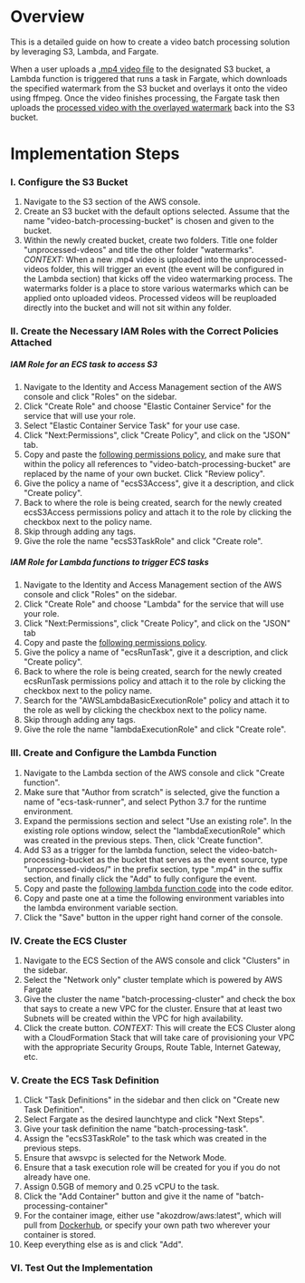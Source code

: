 # Overview

This is a detailed guide on how to create a video batch processing solution by leveraging S3, Lambda, and Fargate. 

When a user uploads a [.mp4 video file](https://raw.githubusercontent.com/akozdrow/batch-processing-demo/master/test-video.mp4) to the designated S3 bucket, a Lambda function is triggered that runs a task in Fargate, which downloads the specified watermark from the S3 bucket and overlays it onto the video using ffmpeg. Once the video finishes processing, the Fargate task then uploads the [processed video with the overlayed watermark](https://raw.githubusercontent.com/akozdrow/batch-processing-demo/master/watermark-test-video.mp4) back into the S3 bucket.

# Implementation Steps

### I. Configure the S3 Bucket

1. Navigate to the S3 section of the AWS console.
2. Create an S3 bucket with the default options selected. Assume that the name "video-batch-processing-bucket" is chosen and given to the bucket.
3. Within the newly created bucket, create two folders. Title one folder "unprocessed-vdeos" and title the other folder "watermarks". *CONTEXT:* When a new .mp4 video is uploaded into the unprocessed-videos folder, this will trigger an event (the event will be configured in the Lambda section) that kicks off the video watermarking process. The watermarks folder is a place to store various watermarks which can be applied onto uploaded videos. Processed videos will be reuploaded directly into the bucket and will not sit within any folder.

### II. Create the Necessary IAM Roles with the Correct Policies Attached

##### IAM Role for an ECS task to access S3

1. Navigate to the Identity and Access Management section of the AWS console and click "Roles" on the sidebar.
2. Click "Create Role" and choose "Elastic Container Service" for the service that will use your role.
3. Select "Elastic Container Service Task" for your use case.
4. Click "Next:Permissions", click "Create Policy", and click on the "JSON" tab.
5. Copy and paste the [following permissions policy](https://raw.githubusercontent.com/akozdrow/batch-processing-demo/master/ecsS3Access.json), and make sure that within the policy all references to "video-batch-processing-bucket" are replaced by the name of your own bucket. Click "Review policy".
6. Give the policy a name of "ecsS3Access", give it a description, and click "Create policy".
7. Back to where the role is being created, search for the newly created ecsS3Access permissions policy and attach it to the role by clicking the checkbox next to the policy name.
8. Skip through adding any tags.
9. Give the role the name "ecsS3TaskRole" and click "Create role".

##### IAM Role for Lambda functions to trigger ECS tasks

1. Navigate to the Identity and Access Management section of the AWS console and click "Roles" on the sidebar.
2. Click "Create Role" and choose "Lambda" for the service that will use your role.
3. Click "Next:Permissions", click "Create Policy", and click on the "JSON" tab
4. Copy and paste the [following permissions policy](https://raw.githubusercontent.com/akozdrow/batch-processing-demo/master/ecsRunTask.json).
5. Give the policy a name of "ecsRunTask", give it a description, and click "Create policy".
6. Back to where the role is being created, search for the newly created ecsRunTask permissions policy and attach it to the role by clicking the checkbox next to the policy name.
7. Search for the "AWSLambdaBasicExecutionRole" policy and attach it to the role as well by clicking the checkbox next to the policy name.
8. Skip through adding any tags.
9. Give the role the name "lambdaExecutionRole" and click "Create role".

### III. Create and Configure the Lambda Function

1. Navigate to the Lambda section of the AWS console and click "Create function".
2. Make sure that "Author from scratch" is selected, give the function a name of "ecs-task-runner", and select Python 3.7 for the runtime environment.
3. Expand the permissions section and select "Use an existing role". In the existing role options window, select the "lambdaExecutionRole" which was created in the previous steps. Then, click 'Create function".
4. Add S3 as a trigger for the lambda function, select the video-batch-processing-bucket as the bucket that serves as the event source, type "unprocessed-videos/" in the prefix section, type ".mp4" in the suffix section, and finally click the "Add" to fully configure the event.
5. Copy and paste the [following lambda function code](https://raw.githubusercontent.com/akozdrow/batch-processing-demo/master/lambda_function.py) into the code editor.
6. Copy and paste one at a time the following environment variables into the lambda environment variable section.
7. Click the "Save" button in the upper right hand corner of the console.

### IV. Create the ECS Cluster

1. Navigate to the ECS Section of the AWS console and click "Clusters" in the sidebar.
2. Select the "Network only" cluster template which is powered by AWS Fargate
3. Give the cluster the name "batch-processing-cluster" and check the box that says to create a new VPC for the cluster. Ensure that at least two Subnets will be created within the VPC for high availability.
4. Click the create button. *CONTEXT:* This will create the ECS Cluster along with a CloudFormation Stack that will take care of provisioning your VPC with the appropriate Security Groups, Route Table, Internet Gateway, etc.

### V. Create the ECS Task Definition

1. Click "Task Definitions" in the sidebar and then click on "Create new Task Definition".
2. Select Fargate as the desired launchtype and click "Next Steps".
3. Give your task definition the name "batch-processing-task".
4. Assign the "ecsS3TaskRole" to the task which was created in the previous steps.
5. Ensure that awsvpc is selected for the Network Mode.
6. Ensure that a task execution role will be created for you if you do not already have one.
7. Assign 0.5GB of memory and 0.25 vCPU to the task.
8. Click the "Add Container" button and give it the name of "batch-processing-container"
9. For the container image, either use "akozdrow/aws:latest", which will pull from [Dockerhub](https://cloud.docker.com/u/akozdrow/repository/docker/akozdrow/aws), or specify your own path two wherever your container is stored.
10. Keep everything else as is and click "Add".

### VI. Test Out the Implementation



